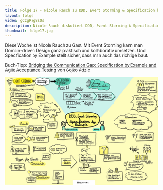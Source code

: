 ```yaml
---
title: Folge 17 - Nicole Rauch zu DDD, Event Storming & Specification by Example
layout: folge
video: gCzgR7g8sOs
description: Nicole Rauch diskutiert DDD, Event Storming & Specification by Example
thumbnail: folge17.jpg
---
```


Diese Woche ist Nicole Rauch zu Gast. Mit Event Storming kann man
Domain-driven Design ganz praktisch und kollaborativ umsetzen. Und
Specification by Example stellt sicher, dass man auch das richtige
baut.

Buch-Tipp: [Bridging the Communication Gap: Specification by Example and Agile Acceptance Testing](https://www.goodreads.com/book/show/6443938-bridging-the-communication-gap) von Gojko Adzic 

![Sketchnote](folge17.jpg "Sketchnote")
